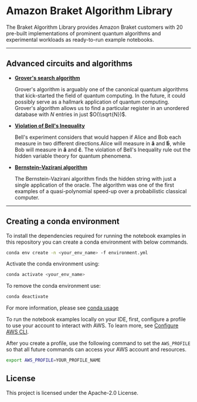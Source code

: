 # Amazon Braket Algorithm Library
The Braket Algorithm Library provides Amazon Braket customers with 20 pre-built implementations of prominent quantum algorithms and experimental workloads as ready-to-run example notebooks.

---  
## <a name="advanced">Advanced circuits and algorithms</a>

  * [**Grover's search algorithm**](samples/Grover-search-algorithm/Grover.ipynb)
  
    Grover's algorithm is arguably one of the canonical quantum algorithms that kick-started the field of quantum computing. In the future, it could possibly serve as a hallmark application of quantum computing. Grover's algorithm allows us to find a particular register in an unordered database with $N$ entries in just $O(\\sqrt{N})$.
  
  * [**Violation of Bell's Inequality**](samples/Grover-search-algorithm/Grover.ipynb)

    Bell's experiment considers that would happen if Alice and Bob each measure in two different directions.Alice will measure in $\mathbf{\hat a}$ and $\mathbf{\hat b}$, while Bob will measure in $\mathbf{\hat a}$ and $\mathbf{\hat c}$. The violation of Bell's Inequality rule out the hidden variable theory for quantum phenomena.

  * [**Bernstein–Vazirani algorithm**](samples/Grover-search-algorithm/Grover.ipynb)
  
    The Bernstein-Vazirani algorithm finds the hidden string with just a single application
    of the oracle. The algorithm was one of the first examples of a quasi-polynomial speed-up over a probabilistic classical computer. 
  
---
## <a name="conda">Creating a conda environment</a>
To install the dependencies required for running the notebook examples in this repository you can create a conda environment with below commands. 

```bash
conda env create -n <your_env_name> -f environment.yml
```

Activate the conda environment using: 
```bash
conda activate <your_env_name>
```

To remove the conda environment use: 
```bash
conda deactivate
```

For more information, please see [conda usage](https://docs.conda.io/projects/conda/en/latest/user-guide/tasks/manage-environments.html)

To run the notebook examples locally on your IDE, first, configure a profile to use your account to interact with AWS. To learn more, see [Configure AWS CLI](https://docs.aws.amazon.com/cli/latest/userguide/cli-chap-configure.html).

After you create a profile, use the following command to set the `AWS_PROFILE` so that all future commands can access your AWS account and resources.

```bash
export AWS_PROFILE=YOUR_PROFILE_NAME
```


## License
This project is licensed under the Apache-2.0 License.
